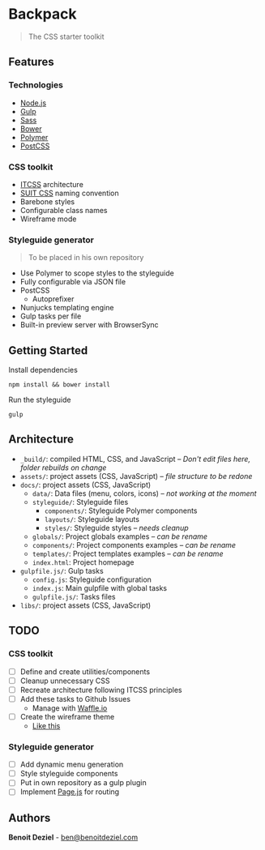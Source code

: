 # Backpack

> The CSS starter toolkit

## Features

### Technologies

- [Node.js](http://nodejs.org/)
- [Gulp](http://gulpjs.com)
- [Sass](http://sass-lang.com/)
- [Bower](http://bower.io)
- [Polymer](https://www.polymer-project.org/)
- [PostCSS](https://github.com/postcss/postcss)

### CSS toolkit

- [ITCSS](https://speakerdeck.com/dafed/managing-css-projects-with-itcss) architecture
- [SUIT CSS](https://suitcss.github.io/) naming convention
- Barebone styles
- Configurable class names
- Wireframe mode

### Styleguide generator

> To be placed in his own repository

- Use Polymer to scope styles to the styleguide
- Fully configurable via JSON file
- PostCSS
    - Autoprefixer
- Nunjucks templating engine
- Gulp tasks per file
- Built-in preview server with BrowserSync

## Getting Started

Install dependencies
```
npm install && bower install
```

Run the styleguide
```
gulp
```

## Architecture

- `_build/`: compiled HTML, CSS, and JavaScript *– Don't edit files here, folder rebuilds on change*
- `assets/`: project assets (CSS, JavaScript) *– file structure to be redone*
- `docs/`: project assets (CSS, JavaScript)
    - `data/`: Data files (menu, colors, icons) *– not working at the moment*
    - `styleguide/`: Styleguide files
        - `components/`:  Styleguide Polymer components
        - `layouts/`: Styleguide layouts
        - `styles/`: Styleguide styles *– needs cleanup*
    - `globals/`: Project globals examples *– can be rename*
    - `components/`: Project components examples *– can be rename*
    - `templates/`: Project templates examples *– can be rename*
    - `index.html`: Project homepage
- `gulpfile.js/`: Gulp tasks
    - `config.js`: Styleguide configuration
    - `index.js`: Main gulpfile with global tasks
    - `gulpfile.js/`: Tasks files
- `libs/`: project assets (CSS, JavaScript)

## TODO

### CSS toolkit

- [ ] Define and create utilities/components
- [ ] Cleanup unnecessary CSS
- [ ] Recreate architecture following ITCSS principles
- [ ] Add these tasks to Github Issues
    - Manage with [Waffle.io](https://waffle.io/benoitdeziel/backpack)
- [ ] Create the wireframe theme
    - [Like this](https://www.hellomany.com/ui-kits/wireframe/wkv2)

### Styleguide generator

- [ ] Add dynamic menu generation
- [ ] Style styleguide components
- [ ] Put in own repository as a gulp plugin
- [ ] Implement [Page.js](https://visionmedia.github.io/page.js/) for routing

## Authors

**Benoit Deziel** - [ben@benoitdeziel.com](mailto:ben@benoitdeziel.com)

